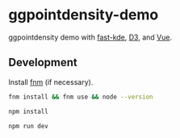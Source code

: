 # ggpointdensity-demo

ggpointdensity demo with [fast-kde](https://github.com/uwdata/fast-kde), [D3](https://d3js.org/), and [Vue](https://vuejs.org/).

## Development

Install [fnm](https://github.com/Schniz/fnm) (if necessary).

```bash
fnm install && fnm use && node --version
```

```bash
npm install
```

```bash
npm run dev
```

